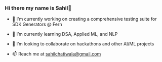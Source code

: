 ### Hi there my name is Sahil👋

<!--
**sahil485/sahil485** is a ✨ _special_ ✨ repository because its `README.md` (this file) appears on your GitHub profile.

Here are some ideas to get you started:

-->

- 🔭 I'm currently working on creating a comprehensive testing suite for SDK Generators @ Fern 

- 🌱 I’m currently learning DSA, Applied ML, and NLP

- 👯 I’m looking to collaborate on hackathons and other AI/ML projects

- 📫 Reach me at sahilchatiwala@gmail.com
